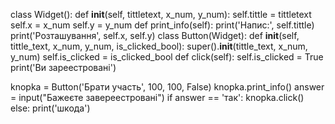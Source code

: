 class Widget():
    def __init__(self, tittletext, x_num, y_num):
        self.tittle = tittletext
        self.x = x_num
        self.y = y_num
    def print_info(self):
        print('Напис:', self.tittle)
        print('Розташування', self.x, self.y)
class Button(Widget):
    def __init__(self, tittle_text, x_num, y_num, is_clicked_bool):
        super().__init__(tittle_text, x_num, y_num)
        self.is_clicked = is_clicked_bool
    def click(self):
        self.is_clicked = True
        print('Ви зареестровані')

knopka = Button('Брати участь', 100, 100, False)
knopka.print_info()
answer = input("Бажеєте завереестровані")
if answer == 'так':
    knopka.click()
else:
    print('шкода')
